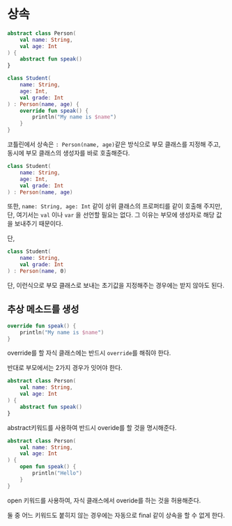 # 상속

```kotlin
abstract class Person(
    val name: String,
    val age: Int
) {
    abstract fun speak()
}

class Student(
    name: String,
    age: Int,
    val grade: Int
) : Person(name, age) {
    override fun speak() {
        println("My name is $name")
    }
}
```



코틀린에서 상속은 `: Person(name, age)`같은 방식으로 부모 클래스를 지정해 주고, 동시에 부모 클래스의 생성자를 바로 호출해준다.



```kotlin
class Student(
    name: String,
    age: Int,
    val grade: Int
) : Person(name, age)
```

또한, `name: String, age: Int` 같이 상위 클래스의 프로퍼티를 같이 호출해 주지만, 단, 여기서는 `val` 이나 `var` 을 선언할 필요는 없다. 그 이유는 부모에 생성자로 해당 값을 보내주기 때문이다.



단,

```kotlin
class Student(
    name: String,
    val grade: Int
) : Person(name, 0)
```

단, 이런식으로  부모 클래스로 보내는 초기값을 지정해주는 경우에는 받지 않아도 된다.



## 추상 메소드를 생성

```kotlin
override fun speak() {
    println("My name is $name")
}
```

override를 할 자식 클래스에는 반드시 `override`를 해줘야 한다.



반대로 부모에서는 2가지 경우가 잇어야 한다.

```kotlin
abstract class Person(
    val name: String,
    val age: Int
) {
    abstract fun speak()
}
```

abstract키워드를 사용하여 반드시 overide를 할 것을 명시해준다.



```kotlin
abstract class Person(
    val name: String,
    val age: Int
) {
    open fun speak() {
        println("Hello")
    }
}
```

open 키워드를 사용하여, 자식 클래스에서 overide를 하는 것을 허용해준다.



둘 중 어느 키워드도 붙히지 않는 경우에는 자동으로 final 같이 상속을 할 수 없게 한다.